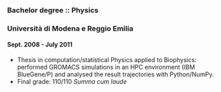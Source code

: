 ### Bachelor degree :: Physics
### Università di Modena e Reggio Emilia
#### Sept. 2008 - July 2011
- Thesis in computation/statistical Physics applied to Biophysics: performed
GROMACS simulations in an HPC environment (IBM BlueGene/P) and analysed the
result trajectories with Python/NumPy.
- Final grade: 110/110 _Summa cum laude_